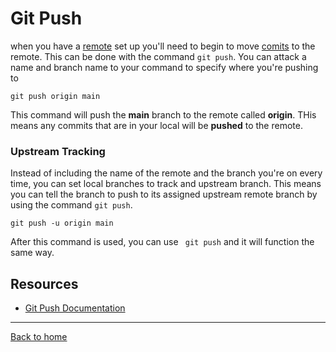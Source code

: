 # Git Push
when you have a [remote](./Remote.md) set up you'll need to begin to move [comits](./Commit.md) to the remote. This can be done with the command `git push`.
You can attack a name and branch name to your command to specify where you're pushing to
```
git push origin main
```
This command will push the **main** branch to the remote called **origin**. THis means any commits that are in your local will be **pushed** to the remote.
### Upstream Tracking
Instead of including the name of the remote and the branch you're on every time, you can set local branches to track and upstream branch. This means you can tell the branch to push to its assigned upstream remote branch by using the command `git push`.
```
git push -u origin main
```
After this command is used, you can use ` git push` and it will function the same way.
## Resources
- [Git Push Documentation](https://git-scm.com/docs/git-push)
---
[Back to home](../README.md)